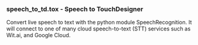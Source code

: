### speech_to_td.tox - Speech to TouchDesigner
Convert live speech to text with the python module SpeechRecognition. It will connect to one of many cloud speech-to-text (STT) services such as Wit.ai, and Google Cloud.
